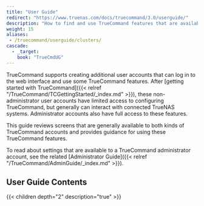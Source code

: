 ```yaml
---
title: "User Guide"
redirect: "https://www.truenas.com/docs/truecommand/3.0/userguide/"
description: "How to find and use TrueCommand features that are available to any user account."
weight: 15
aliases:
 - /truecommand/userguide/clusters/
cascade:
  - _target:
    book: "TrueCmdUG"
---
```


TrueCommand supports creating additional user accounts that can log in to the web interface and use some TrueCommand features.
After [getting started with TrueCommand]({{< relref "/TrueCommand/TCGettingStarted/_index.md" >}}), these non-administrator user accounts have limited access to configuring TrueCommand, but generally can interact with connected TrueNAS systems.
Administrator accounts also have full access to these features.

This guide reviews screens that are generally available to both kinds of TrueCommand accounts and provides guidance for using these TrueCommand features.

To read about settings that are available to a TrueCommand administrator account, see the related [Administrator Guide]({{< relref "/TrueCommand/AdminGuide/_index.md" >}}).

<div class="noprint">

## User Guide Contents

{{< children depth="2" description="true" >}}

</div>
